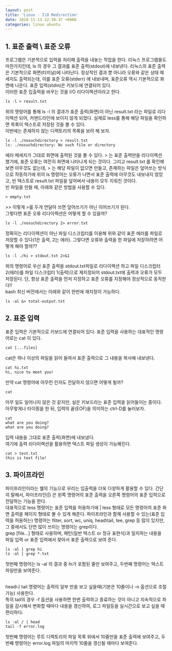 ```yaml
---
layout: post
title: 'Linux - I\O Redirection'
date: 2018-11-13 22:30:37 +0900
categories: linux ubuntu
---
```


## 1. 표준 출력 \ 표준 오류

프로그램은 기본적으로 입력을 처리해 출력을 내놓는 작업을 한다. 리눅스 프로그램들도 마찬가지인데, ls 의 경우 그 결과를 표준 출력(stdout)에 내보낸다. 리눅스의 표준 출력은 기본적으로 화면(터미널)에 나타난다. 정상적인 결과 뿐 아니라 오류와 같은 상태 메세지도 출력되는데, 이를 표준 오류(stderr) 에 내보내며, 표준오류 역시 기본적으로 화면에 나온다. 표준 입력(stdin)은 키보드에 연결되어 있다.<br>
이러한 표준 입출력을 바꾸는 것을 I/O 리다이렉션이라고 한다.

```console
ls -l > result.txt
```

위의 명령어를 통해 ls -l 의 결과가 표준 출력(화면)이 아닌 result.txt 라는 파일로 리다이렉션 되어, 커맨드라인에 보이지 않게 되었다. 실제로 less를 통해 해당 파일을 확인하면 목록이 텍스트로 저장된 것을 볼 수 있다.<br>
이번에는 존재하지 않는 디렉토리의 목록을 보려 해 보자.

```console
ls -l ./nosuchdirectory > result.txt
ls: ./nosuchdirectory: No such file or directory
```

에러 메세지가 그대로 화면에 출력된 것을 볼 수 있다. > 는 표준 출력만을 리다이렉션 했기에, 표준 오류는 여전히 화면에 나타나게 되는 것이다. 그리고 result.txt 를 확인해보면 아무것도 없는데, > 는 해당 파일이 없으면 만들고, 존재하는 파일은 덮어쓰는 방식으로 작동하기에 위의 ls 명령어는 오류가 나면서 표준 출력에 아무것도 내보내지 않았고, 빈 텍스트로 result.txt 파일을 덮어써서 내용이 모두 지워진 것이다.<br>
빈 파일을 만들 때, 아래와 같은 방법을 사용할 수 있다.

```console
> empty.txt
```

\>\> 이렇게 >를 두개 연달아 쓰면 덮어쓰기가 아닌 이어쓰기가 된다.<br>
그렇다면 표준 오류 리다이렉션은 어떻게 할 수 있을까?

```console
ls -l ./nosuchdirectory 2> error.txt
```

정확히는 리다이렉션이 아닌 파일 디스크립터를 이용해 위와 같이 표준 에러를 파일로 저장할 수 있다(1은 출력, 2는 에러). 그렇다면 오류와 출력을 한 파일에 저장하려면 어떻게 해야 할까??

```console
ls -l ./hi > stdout.txt 2>&1
```

위의 명령어로 우선 표준 출력을 stdout.txt파일로 리다이렉션 하고 파일 디스크립터 2(에러)를 파일 디스크립터 1(출력)으로 재지정되어 stdout.txt에 출력과 오류가 모두 저장된다. 단, 항상 표준 출력을 먼저 지정하고 표준 오류를 지정해야 정상적으로 동작한다!!<br>
bash 최신 버전에서는 아래와 같이 한번에 재지정이 가능하다.

```console
ls -al &> total-output.txt
```

## 2. 표준 입력

표준 입력은 기본적으로 키보드에 연결되어 있다. 표준 입력을 사용하는 대표적인 명령어로는 cat 이 있다.

```console
cat [...files]
```

cat은 하나 이상의 파일을 읽어 들여서 표준 출력으로 그 내용을 복사해 내보낸다.

```console
cat hi.txt
hi, nice to meet you!
```

만약 cat 명령어에 아무런 인자도 전달하지 않으면 어떻게 될까?

```console
cat

```

아무 일도 일어나지 않은 것 같지만, 실은 키보드라는 표준 입력을 읽어들이는 중이다. 아무렇게나 타이핑을 한 뒤, 입력의 끝(EOF)을 의미하는 ctrl-D를 눌러보자.

```console
cat
what are you doing?
what are you doing?
```

입력 내용을 그대로 표준 출력(화면)에 내보냈다.<br>
여기에 출력 리다이렉션을 활용하면 텍스트 파일 생성이 가능해진다.

```console
cat > test.txt
this is text file!
```

## 3. 파이프라인

파이프라인이라는 쉘의 기능으로 우리는 입출력을 더욱 다양하게 활용할 수 있다. 간단히 말해서, 파이프라인(|) 은 왼쪽 명령어의 표준 출력을 오른쪽 명령어의 표준 입력으로 전달하는 기능을 한다.<br>
대표적으로 less 명령어는 표준 입력을 허용하기에 <command> | less 형태로 모든 명령어의 표준 화면 출력을 페이지 형태로 볼 수 있게 해준다.
파이프라인과 함께 사용할 수 있는(표준 입력을 허용하는) 명령어는 filter, sort, wc, uniq, head\tail, tee, grep 등 많이 있지만, 그 중에서도 단연 많이 쓰이는 명령어는 grep이다.<br>
grep <pattern> [file...] 형태로 사용하며, 패턴(일반 택스트 or 정규 표현식)과 일치하는 내용을 파일 입력 or 표준 입력에서 찾아서 표준 출력으로 보여 준다.<br>

```console
ls -al | grep hi
ls -al | grep *.txt
```

첫번째 명령어는 ls -al 의 결과 중 hi가 포함된 줄만 보여주고, 두번째 명령어는 텍스트 파일만을 보여준다.<br><br>

head나 tail 명령어는 출력의 일부 만을 보고 싶을때(기본은 10줄이나 -n 옵션으로 조절 가능) 사용한다.<br>
특히 tail의 경우 -f 옵션을 사용하면 한번 출력하고 종료하는 것이 아니고 지속적으로 파일을 감시해서 변화할 때마다 내용을 갱신하여, 로그 파일등을 실시간으로 보고 싶을 때 편리하다.

```console
ls -al / | head
tail -f error.log
```

첫번째 명령어는 루트 디렉토리의 파일 목록 위에서 10줄만을 표준 출력에 보여주고, 두번째 명령어는 error.log 파일의 마지막 10줄을 갱신될 때마다 보여준다.
